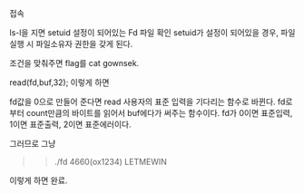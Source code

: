접속

ls-l을 지면 setuid 설정이 되어있는 Fd 파일 확인
setuid가 설정이 되어있을 경우, 파일 실행 시 파일소유자 권한을 갖게 된다. 


조건을 맞춰주면 flag를 cat gownsek. 


read(fd,buf,32);
이렇게 하면 

fd값을 0으로 만들어 준다면 read 사용자의 표준 입력을 기다리는 함수로 바뀐다. 
fd로부터 count만큼의 바이트를 읽어서 buf에다가 써주는 함수이다. 
fd가 0이면 표준입력, 1이면 표준출력, 2이면 표준에러이다.


그러므로 그냥

>>./fd 4660(ox1234)
>>LETMEWIN


이렇게 하면 완료.

